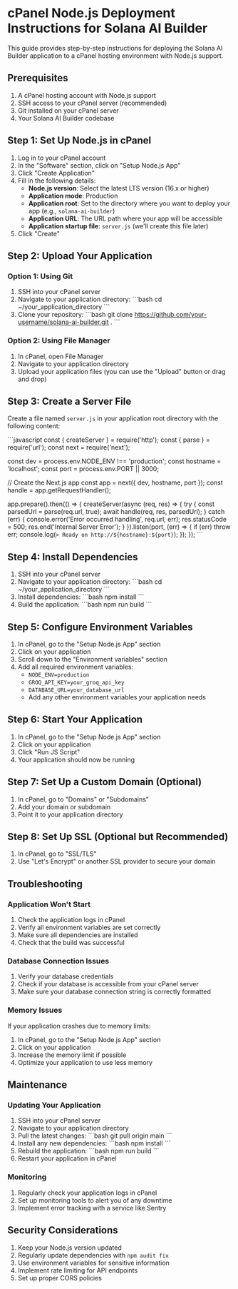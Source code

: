 # cPanel Node.js Deployment Instructions for Solana AI Builder

This guide provides step-by-step instructions for deploying the Solana AI Builder application to a cPanel hosting environment with Node.js support.

## Prerequisites

1. A cPanel hosting account with Node.js support
2. SSH access to your cPanel server (recommended)
3. Git installed on your cPanel server
4. Your Solana AI Builder codebase

## Step 1: Set Up Node.js in cPanel

1. Log in to your cPanel account
2. In the "Software" section, click on "Setup Node.js App"
3. Click "Create Application"
4. Fill in the following details:
   - **Node.js version**: Select the latest LTS version (16.x or higher)
   - **Application mode**: Production
   - **Application root**: Set to the directory where you want to deploy your app (e.g., `solana-ai-builder`)
   - **Application URL**: The URL path where your app will be accessible
   - **Application startup file**: `server.js` (we'll create this file later)
5. Click "Create"

## Step 2: Upload Your Application

### Option 1: Using Git

1. SSH into your cPanel server
2. Navigate to your application directory:
   \`\`\`bash
   cd ~/your_application_directory
   \`\`\`
3. Clone your repository:
   \`\`\`bash
   git clone https://github.com/your-username/solana-ai-builder.git .
   \`\`\`

### Option 2: Using File Manager

1. In cPanel, open File Manager
2. Navigate to your application directory
3. Upload your application files (you can use the "Upload" button or drag and drop)

## Step 3: Create a Server File

Create a file named `server.js` in your application root directory with the following content:

\`\`\`javascript
const { createServer } = require('http');
const { parse } = require('url');
const next = require('next');

const dev = process.env.NODE_ENV !== 'production';
const hostname = 'localhost';
const port = process.env.PORT || 3000;

// Create the Next.js app
const app = next({ dev, hostname, port });
const handle = app.getRequestHandler();

app.prepare().then(() => {
  createServer(async (req, res) => {
    try {
      const parsedUrl = parse(req.url, true);
      await handle(req, res, parsedUrl);
    } catch (err) {
      console.error('Error occurred handling', req.url, err);
      res.statusCode = 500;
      res.end('Internal Server Error');
    }
  }).listen(port, (err) => {
    if (err) throw err;
    console.log(`> Ready on http://${hostname}:${port}`);
  });
});
\`\`\`

## Step 4: Install Dependencies

1. SSH into your cPanel server
2. Navigate to your application directory:
   \`\`\`bash
   cd ~/your_application_directory
   \`\`\`
3. Install dependencies:
   \`\`\`bash
   npm install
   \`\`\`
4. Build the application:
   \`\`\`bash
   npm run build
   \`\`\`

## Step 5: Configure Environment Variables

1. In cPanel, go to the "Setup Node.js App" section
2. Click on your application
3. Scroll down to the "Environment variables" section
4. Add all required environment variables:
   - `NODE_ENV=production`
   - `GROQ_API_KEY=your_groq_api_key`
   - `DATABASE_URL=your_database_url`
   - Add any other environment variables your application needs

## Step 6: Start Your Application

1. In cPanel, go to the "Setup Node.js App" section
2. Click on your application
3. Click "Run JS Script"
4. Your application should now be running

## Step 7: Set Up a Custom Domain (Optional)

1. In cPanel, go to "Domains" or "Subdomains"
2. Add your domain or subdomain
3. Point it to your application directory

## Step 8: Set Up SSL (Optional but Recommended)

1. In cPanel, go to "SSL/TLS"
2. Use "Let's Encrypt" or another SSL provider to secure your domain

## Troubleshooting

### Application Won't Start

1. Check the application logs in cPanel
2. Verify all environment variables are set correctly
3. Make sure all dependencies are installed
4. Check that the build was successful

### Database Connection Issues

1. Verify your database credentials
2. Check if your database is accessible from your cPanel server
3. Make sure your database connection string is correctly formatted

### Memory Issues

If your application crashes due to memory limits:

1. In cPanel, go to the "Setup Node.js App" section
2. Click on your application
3. Increase the memory limit if possible
4. Optimize your application to use less memory

## Maintenance

### Updating Your Application

1. SSH into your cPanel server
2. Navigate to your application directory
3. Pull the latest changes:
   \`\`\`bash
   git pull origin main
   \`\`\`
4. Install any new dependencies:
   \`\`\`bash
   npm install
   \`\`\`
5. Rebuild the application:
   \`\`\`bash
   npm run build
   \`\`\`
6. Restart your application in cPanel

### Monitoring

1. Regularly check your application logs in cPanel
2. Set up monitoring tools to alert you of any downtime
3. Implement error tracking with a service like Sentry

## Security Considerations

1. Keep your Node.js version updated
2. Regularly update dependencies with `npm audit fix`
3. Use environment variables for sensitive information
4. Implement rate limiting for API endpoints
5. Set up proper CORS policies
